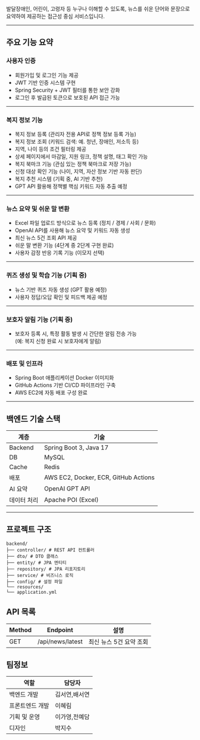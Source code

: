 발달장애인, 어린이, 고령자 등 누구나 이해할 수 있도록, 뉴스를 쉬운 단어와 문장으로 요약하여 제공하는 접근성 중심 서비스입니다.  

---

## 주요 기능 요약

### 사용자 인증

- 회원가입 및 로그인 기능 제공  
- JWT 기반 인증 시스템 구현  
- Spring Security + JWT 필터를 통한 보안 강화  
- 로그인 후 발급된 토큰으로 보호된 API 접근 가능  

---

### 복지 정보 기능

- 복지 정보 등록 (관리자 전용 API로 정책 정보 등록 가능)  
- 복지 정보 조회 (키워드 검색: 예. 청년, 장애인, 저소득 등)  
- 지역, 나이 등의 조건 필터링 제공  
- 상세 페이지에서 마감일, 지원 링크, 정책 설명, 태그 확인 가능  
- 복지 북마크 기능 (관심 있는 정책 북마크로 저장 가능)  
- 신청 대상 확인 기능 (나이, 지역, 자산 정보 기반 자동 판단)  
- 복지 추천 시스템 (기획 중, AI 기반 추천)  
- GPT API 활용해 정책별 핵심 키워드 자동 추출 예정  

---

### 뉴스 요약 및 쉬운 말 변환

- Excel 파일 업로드 방식으로 뉴스 등록 (정치 / 경제 / 사회 / 문화)  
- OpenAI API를 사용해 뉴스 요약 및 키워드 자동 생성  
- 최신 뉴스 5건 조회 API 제공  
- 쉬운 말 변환 기능 (4단계 중 2단계 구현 완료)  
- 사용자 감정 반응 기록 기능 (이모지 선택)  

---

### 퀴즈 생성 및 학습 기능 (기획 중)

- 뉴스 기반 퀴즈 자동 생성 (GPT 활용 예정)  
- 사용자 정답/오답 확인 및 피드백 제공 예정  

---

### 보호자 알림 기능 (기획 중)

- 보호자 등록 시, 특정 활동 발생 시 간단한 알림 전송 가능  
  (예: 복지 신청 완료 시 보호자에게 알림)  

---

### 배포 및 인프라

- Spring Boot 애플리케이션 Docker 이미지화  
- GitHub Actions 기반 CI/CD 파이프라인 구축  
- AWS EC2에 자동 배포 구성 완료

---

## 백엔드 기술 스택

| 계층 | 기술 |
|------|------|
| Backend | Spring Boot 3, Java 17 |
| DB | MySQL |
| Cache | Redis |
| 배포 | AWS EC2, Docker, ECR, GitHub Actions |
| AI 요약 | OpenAI GPT API |
| 데이터 처리 | Apache POI (Excel) |

---

## 프로젝트 구조
```
backend/
├── controller/ # REST API 컨트롤러
├── dto/ # DTO 클래스
├── entity/ # JPA 엔티티
├── repository/ # JPA 리포지토리
├── service/ # 비즈니스 로직
├── config/ # 설정 파일
└── resources/
└── application.yml
```

## API 목록
| Method | Endpoint | 설명 |
|------|------|------|
GET	| /api/news/latest	| 최신 뉴스 5건 요약 조회

## 팀정보
| 역할       | 담당자   |
| -------- | ----- |
| 백엔드 개발   | 김서연,배서연 |
| 프론트엔드 개발 | 이혜림  |
| 기획 및 운영  | 이가영,전예담 |
| 디자인  | 박지수 |

